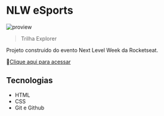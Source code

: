 # NLW eSports 

![proview](./github/preview.png)

> Trilha Explorer

Projeto construido do evento Next Level Week da Rocketseat.

🔗[Clique aqui para acessar](htpps://Guimpontes.github.io/nlw-esports-explorer)


## Tecnologias 

- HTML
- CSS
- Git e Github 


